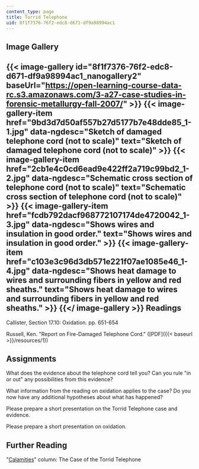 ```yaml
---
content_type: page
title: Torrid Telephone
uid: 8f1f7376-76f2-edc8-d671-df9a98994ac1
---
```


Image Gallery
-------------
{{< image-gallery id="8f1f7376-76f2-edc8-d671-df9a98994ac1_nanogallery2" baseUrl="https://open-learning-course-data-rc.s3.amazonaws.com/3-a27-case-studies-in-forensic-metallurgy-fall-2007/" >}}
{{< image-gallery-item href="9bd3d7d50af557b27d5177b7e48dde85_1-1.jpg" data-ngdesc="Sketch of damaged telephone cord (not to scale)" text="Sketch of damaged telephone cord (not to scale)" >}}
{{< image-gallery-item href="2cb1e4c0cd6ead9e422ff2a719c99bd2_1-2.jpg" data-ngdesc="Schematic cross section of telephone cord (not to scale)" text="Schematic cross section of telephone cord (not to scale)" >}}
{{< image-gallery-item href="fcdb792dacf968772107174de4720042_1-3.jpg" data-ngdesc="Shows wires and insulation in good order." text="Shows wires and insulation in good order." >}}
{{< image-gallery-item href="c103e3c96d3db571e221f07ae1085e46_1-4.jpg" data-ngdesc="Shows heat damage to wires and surrounding fibers in yellow and red sheaths." text="Shows heat damage to wires and surrounding fibers in yellow and red sheaths." >}}
{{</ image-gallery >}}
Readings
--------

Callister, Section 17.10: Oxidation. pp. 651-654

Russell, Ken. "Report on Fire-Damaged Telephone Cord." ([PDF]({{< baseurl >}}/resources/1))

Assignments
-----------

What does the evidence about the telephone cord tell you? Can you rule "in or out" any possibilities from this evidence?

What information from the reading on oxidation applies to the case? Do you now have any additional hypotheses about what has happened?

Please prepare a short presentation on the Torrid Telephone case and evidence.

Please prepare a short presentation on oxidation.

Further Reading
---------------

"[Calamities](http://www.designnews.com/article/ca286845.html)" column: The Case of the Torrid Telephone